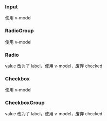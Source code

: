 ### Input
使用 v-model
### RadioGroup
使用 v-model
### Radio
value 改为了 label，使用 v-model，废弃 checked
### Checkbox
使用 v-model
### CheckboxGroup
value 改为了 label，使用 v-model，废弃 checked